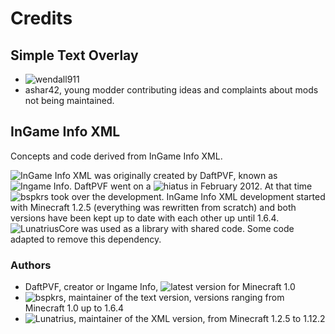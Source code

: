 # Credits

## Simple Text Overlay
 - ![wendall911](https://github.com/wendall911/)
 - ashar42, young modder contributing ideas and complaints about mods not being maintained.

## InGame Info XML

Concepts and code derived from InGame Info XML.

![InGame Info XML](https://github.com/Lunatrius/InGame-Info-XML) was originally created by DaftPVF, known as ![Ingame Info](http://www.minecraftforum.net/topic/124117-/#ingame_info). DaftPVF went on a ![hiatus](http://www.minecraftforum.net/topic/124117-/page__st__920#entry12634055) in February 2012. At that time ![bspkrs](https://github.com/bspkrs/) took over the development. InGame Info XML development started with Minecraft 1.2.5 (everything was rewritten from scratch) and both versions have been kept up to date with each other up until 1.6.4.
![LunatriusCore](https://github.com/Lunatrius/LunatriusCore) was used as a library with shared code. Some code adapted to remove this dependency.

### Authors

 - DaftPVF, creator or Ingame Info, ![latest version](http://www.minecraftforum.net/topic/124117-) for Minecraft 1.0
 - ![bspkrs](https://github.com/bspkrs/), maintainer of the text version, versions ranging from Minecraft 1.0 up to 1.6.4
 - ![Lunatrius](https://github.com/Lunatrius), maintainer of the XML version, from Minecraft 1.2.5 to 1.12.2
